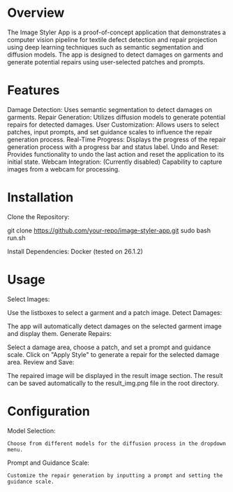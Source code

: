 # Overview
The Image Styler App is a proof-of-concept application that demonstrates a computer vision pipeline for textile defect detection and repair projection using deep learning techniques such as semantic segmentation and diffusion models. The app is designed to detect damages on garments and generate potential repairs using user-selected patches and prompts.

# Features
Damage Detection: Uses semantic segmentation to detect damages on garments.
Repair Generation: Utilizes diffusion models to generate potential repairs for detected damages.
User Customization: Allows users to select patches, input prompts, and set guidance scales to influence the repair generation process.
Real-Time Progress: Displays the progress of the repair generation process with a progress bar and status label.
Undo and Reset: Provides functionality to undo the last action and reset the application to its initial state.
Webcam Integration: (Currently disabled) Capability to capture images from a webcam for processing.

# Installation
Clone the Repository:

git clone https://github.com/your-repo/image-styler-app.git
sudo bash run.sh


Install Dependencies:
Docker (tested on 26.1.2)



# Usage
Select Images:

Use the listboxes to select a garment and a patch image.
Detect Damages:

The app will automatically detect damages on the selected garment image and display them.
Generate Repairs:

Select a damage area, choose a patch, and set a prompt and guidance scale.
Click on "Apply Style" to generate a repair for the selected damage area.
Review and Save:

The repaired image will be displayed in the result image section.
The result can be saved automatically to the result_img.png file in the root directory.

# Configuration
Model Selection:

    Choose from different models for the diffusion process in the dropdown menu.
Prompt and Guidance Scale:

    Customize the repair generation by inputting a prompt and setting the guidance scale.